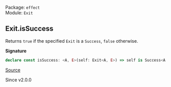 Package: `effect`<br />
Module: `Exit`<br />

## Exit.isSuccess

Returns `true` if the specified `Exit` is a `Success`, `false` otherwise.

**Signature**

```ts
declare const isSuccess: <A, E>(self: Exit<A, E>) => self is Success<A, E>
```

[Source](https://github.com/Effect-TS/effect/tree/main/packages/effect/src/Exit.ts#L102)

Since v2.0.0